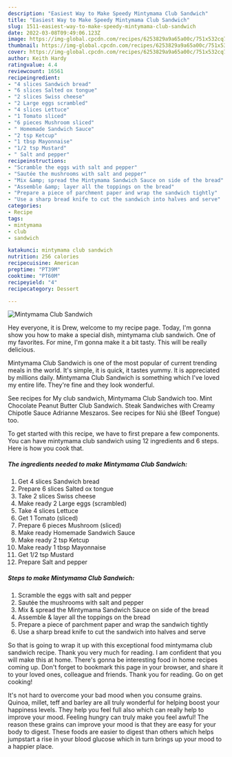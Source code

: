 ```yaml
---
description: "Easiest Way to Make Speedy Mintymama Club Sandwich"
title: "Easiest Way to Make Speedy Mintymama Club Sandwich"
slug: 1511-easiest-way-to-make-speedy-mintymama-club-sandwich
date: 2022-03-08T09:49:06.123Z
image: https://img-global.cpcdn.com/recipes/6253829a9a65a00c/751x532cq70/mintymama-club-sandwich-recipe-main-photo.jpg
thumbnail: https://img-global.cpcdn.com/recipes/6253829a9a65a00c/751x532cq70/mintymama-club-sandwich-recipe-main-photo.jpg
cover: https://img-global.cpcdn.com/recipes/6253829a9a65a00c/751x532cq70/mintymama-club-sandwich-recipe-main-photo.jpg
author: Keith Hardy
ratingvalue: 4.4
reviewcount: 16561
recipeingredient:
- "4 slices Sandwich bread"
- "6 slices Salted ox tongue"
- "2 slices Swiss cheese"
- "2 Large eggs scrambled"
- "4 slices Lettuce"
- "1 Tomato sliced"
- "6 pieces Mushroom sliced"
- " Homemade Sandwich Sauce"
- "2 tsp Ketcup"
- "1 tbsp Mayonnaise"
- "1/2 tsp Mustard"
- " Salt and pepper"
recipeinstructions:
- "Scramble the eggs with salt and pepper"
- "Sautée the mushrooms with salt and pepper"
- "Mix &amp; spread the Mintymama Sandwich Sauce on side of the bread"
- "Assemble &amp; layer all the toppings on the bread"
- "Prepare a piece of parchment paper and wrap the sandwich tightly"
- "Use a sharp bread knife to cut the sandwich into halves and serve"
categories:
- Recipe
tags:
- mintymama
- club
- sandwich

katakunci: mintymama club sandwich 
nutrition: 256 calories
recipecuisine: American
preptime: "PT39M"
cooktime: "PT60M"
recipeyield: "4"
recipecategory: Dessert

---
```



![Mintymama Club Sandwich](https://img-global.cpcdn.com/recipes/6253829a9a65a00c/751x532cq70/mintymama-club-sandwich-recipe-main-photo.jpg)

Hey everyone, it is Drew, welcome to my recipe page. Today, I'm gonna show you how to make a special dish, mintymama club sandwich. One of my favorites. For mine, I'm gonna make it a bit tasty. This will be really delicious.

Mintymama Club Sandwich is one of the most popular of current trending meals in the world. It's simple, it is quick, it tastes yummy. It is appreciated by millions daily. Mintymama Club Sandwich is something which I've loved my entire life. They're fine and they look wonderful.

See recipes for My club sandwich, Mintymama Club Sandwich too. Mint Chocolate Peanut Butter Club Sandwich. Steak Sandwiches with Creamy Chipotle Sauce Adrianne Meszaros. See recipes for Niú shé (Beef Tongue) too.


To get started with this recipe, we have to first prepare a few components. You can have mintymama club sandwich using 12 ingredients and 6 steps. Here is how you cook that.

<!--inarticleads1-->

##### The ingredients needed to make Mintymama Club Sandwich:

1. Get 4 slices Sandwich bread
1. Prepare 6 slices Salted ox tongue
1. Take 2 slices Swiss cheese
1. Make ready 2 Large eggs (scrambled)
1. Take 4 slices Lettuce
1. Get 1 Tomato (sliced)
1. Prepare 6 pieces Mushroom (sliced)
1. Make ready  Homemade Sandwich Sauce
1. Make ready 2 tsp Ketcup
1. Make ready 1 tbsp Mayonnaise
1. Get 1/2 tsp Mustard
1. Prepare  Salt and pepper




<!--inarticleads2-->

##### Steps to make Mintymama Club Sandwich:

1. Scramble the eggs with salt and pepper
1. Sautée the mushrooms with salt and pepper
1. Mix &amp; spread the Mintymama Sandwich Sauce on side of the bread
1. Assemble &amp; layer all the toppings on the bread
1. Prepare a piece of parchment paper and wrap the sandwich tightly
1. Use a sharp bread knife to cut the sandwich into halves and serve




So that is going to wrap it up with this exceptional food mintymama club sandwich recipe. Thank you very much for reading. I am confident that you will make this at home. There's gonna be interesting food in home recipes coming up. Don't forget to bookmark this page in your browser, and share it to your loved ones, colleague and friends. Thank you for reading. Go on get cooking!

It's not hard to overcome your bad mood when you consume grains. Quinoa, millet, teff and barley are all truly wonderful for helping boost your happiness levels. They help you feel full also which can really help to improve your mood. Feeling hungry can truly make you feel awful! The reason these grains can improve your mood is that they are easy for your body to digest. These foods are easier to digest than others which helps jumpstart a rise in your blood glucose which in turn brings up your mood to a happier place.
